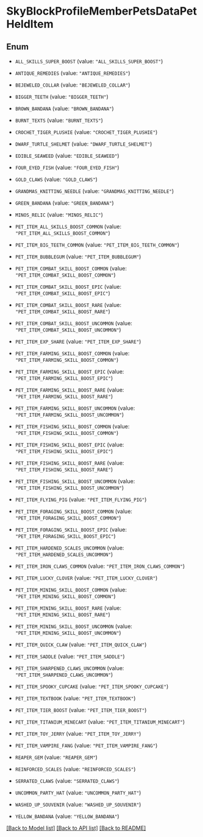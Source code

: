 # SkyBlockProfileMemberPetsDataPetHeldItem

## Enum


* `ALL_SKILLS_SUPER_BOOST` (value: `"ALL_SKILLS_SUPER_BOOST"`)

* `ANTIQUE_REMEDIES` (value: `"ANTIQUE_REMEDIES"`)

* `BEJEWELED_COLLAR` (value: `"BEJEWELED_COLLAR"`)

* `BIGGER_TEETH` (value: `"BIGGER_TEETH"`)

* `BROWN_BANDANA` (value: `"BROWN_BANDANA"`)

* `BURNT_TEXTS` (value: `"BURNT_TEXTS"`)

* `CROCHET_TIGER_PLUSHIE` (value: `"CROCHET_TIGER_PLUSHIE"`)

* `DWARF_TURTLE_SHELMET` (value: `"DWARF_TURTLE_SHELMET"`)

* `EDIBLE_SEAWEED` (value: `"EDIBLE_SEAWEED"`)

* `FOUR_EYED_FISH` (value: `"FOUR_EYED_FISH"`)

* `GOLD_CLAWS` (value: `"GOLD_CLAWS"`)

* `GRANDMAS_KNITTING_NEEDLE` (value: `"GRANDMAS_KNITTING_NEEDLE"`)

* `GREEN_BANDANA` (value: `"GREEN_BANDANA"`)

* `MINOS_RELIC` (value: `"MINOS_RELIC"`)

* `PET_ITEM_ALL_SKILLS_BOOST_COMMON` (value: `"PET_ITEM_ALL_SKILLS_BOOST_COMMON"`)

* `PET_ITEM_BIG_TEETH_COMMON` (value: `"PET_ITEM_BIG_TEETH_COMMON"`)

* `PET_ITEM_BUBBLEGUM` (value: `"PET_ITEM_BUBBLEGUM"`)

* `PET_ITEM_COMBAT_SKILL_BOOST_COMMON` (value: `"PET_ITEM_COMBAT_SKILL_BOOST_COMMON"`)

* `PET_ITEM_COMBAT_SKILL_BOOST_EPIC` (value: `"PET_ITEM_COMBAT_SKILL_BOOST_EPIC"`)

* `PET_ITEM_COMBAT_SKILL_BOOST_RARE` (value: `"PET_ITEM_COMBAT_SKILL_BOOST_RARE"`)

* `PET_ITEM_COMBAT_SKILL_BOOST_UNCOMMON` (value: `"PET_ITEM_COMBAT_SKILL_BOOST_UNCOMMON"`)

* `PET_ITEM_EXP_SHARE` (value: `"PET_ITEM_EXP_SHARE"`)

* `PET_ITEM_FARMING_SKILL_BOOST_COMMON` (value: `"PET_ITEM_FARMING_SKILL_BOOST_COMMON"`)

* `PET_ITEM_FARMING_SKILL_BOOST_EPIC` (value: `"PET_ITEM_FARMING_SKILL_BOOST_EPIC"`)

* `PET_ITEM_FARMING_SKILL_BOOST_RARE` (value: `"PET_ITEM_FARMING_SKILL_BOOST_RARE"`)

* `PET_ITEM_FARMING_SKILL_BOOST_UNCOMMON` (value: `"PET_ITEM_FARMING_SKILL_BOOST_UNCOMMON"`)

* `PET_ITEM_FISHING_SKILL_BOOST_COMMON` (value: `"PET_ITEM_FISHING_SKILL_BOOST_COMMON"`)

* `PET_ITEM_FISHING_SKILL_BOOST_EPIC` (value: `"PET_ITEM_FISHING_SKILL_BOOST_EPIC"`)

* `PET_ITEM_FISHING_SKILL_BOOST_RARE` (value: `"PET_ITEM_FISHING_SKILL_BOOST_RARE"`)

* `PET_ITEM_FISHING_SKILL_BOOST_UNCOMMON` (value: `"PET_ITEM_FISHING_SKILL_BOOST_UNCOMMON"`)

* `PET_ITEM_FLYING_PIG` (value: `"PET_ITEM_FLYING_PIG"`)

* `PET_ITEM_FORAGING_SKILL_BOOST_COMMON` (value: `"PET_ITEM_FORAGING_SKILL_BOOST_COMMON"`)

* `PET_ITEM_FORAGING_SKILL_BOOST_EPIC` (value: `"PET_ITEM_FORAGING_SKILL_BOOST_EPIC"`)

* `PET_ITEM_HARDENED_SCALES_UNCOMMON` (value: `"PET_ITEM_HARDENED_SCALES_UNCOMMON"`)

* `PET_ITEM_IRON_CLAWS_COMMON` (value: `"PET_ITEM_IRON_CLAWS_COMMON"`)

* `PET_ITEM_LUCKY_CLOVER` (value: `"PET_ITEM_LUCKY_CLOVER"`)

* `PET_ITEM_MINING_SKILL_BOOST_COMMON` (value: `"PET_ITEM_MINING_SKILL_BOOST_COMMON"`)

* `PET_ITEM_MINING_SKILL_BOOST_RARE` (value: `"PET_ITEM_MINING_SKILL_BOOST_RARE"`)

* `PET_ITEM_MINING_SKILL_BOOST_UNCOMMON` (value: `"PET_ITEM_MINING_SKILL_BOOST_UNCOMMON"`)

* `PET_ITEM_QUICK_CLAW` (value: `"PET_ITEM_QUICK_CLAW"`)

* `PET_ITEM_SADDLE` (value: `"PET_ITEM_SADDLE"`)

* `PET_ITEM_SHARPENED_CLAWS_UNCOMMON` (value: `"PET_ITEM_SHARPENED_CLAWS_UNCOMMON"`)

* `PET_ITEM_SPOOKY_CUPCAKE` (value: `"PET_ITEM_SPOOKY_CUPCAKE"`)

* `PET_ITEM_TEXTBOOK` (value: `"PET_ITEM_TEXTBOOK"`)

* `PET_ITEM_TIER_BOOST` (value: `"PET_ITEM_TIER_BOOST"`)

* `PET_ITEM_TITANIUM_MINECART` (value: `"PET_ITEM_TITANIUM_MINECART"`)

* `PET_ITEM_TOY_JERRY` (value: `"PET_ITEM_TOY_JERRY"`)

* `PET_ITEM_VAMPIRE_FANG` (value: `"PET_ITEM_VAMPIRE_FANG"`)

* `REAPER_GEM` (value: `"REAPER_GEM"`)

* `REINFORCED_SCALES` (value: `"REINFORCED_SCALES"`)

* `SERRATED_CLAWS` (value: `"SERRATED_CLAWS"`)

* `UNCOMMON_PARTY_HAT` (value: `"UNCOMMON_PARTY_HAT"`)

* `WASHED_UP_SOUVENIR` (value: `"WASHED_UP_SOUVENIR"`)

* `YELLOW_BANDANA` (value: `"YELLOW_BANDANA"`)


[[Back to Model list]](../README.md#documentation-for-models) [[Back to API list]](../README.md#documentation-for-api-endpoints) [[Back to README]](../README.md)


